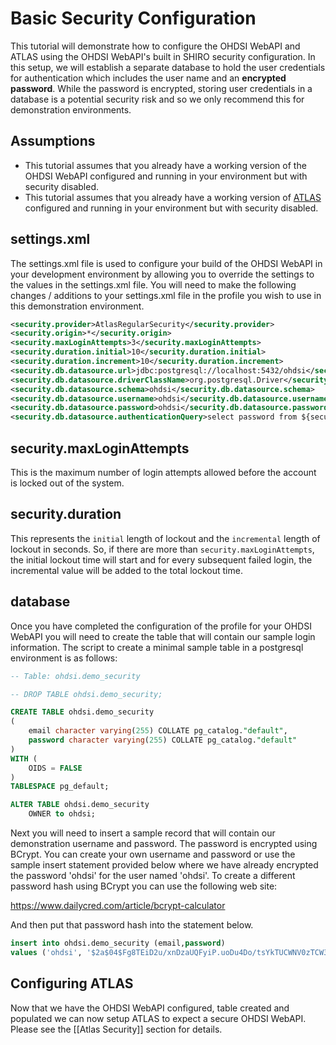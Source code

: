# Basic Security Configuration

This tutorial will demonstrate how to configure the OHDSI WebAPI and ATLAS using the OHDSI WebAPI's built in SHIRO security configuration. In this setup, we will establish a separate database to hold the user credentials for authentication which includes the user name and an **encrypted password**. While the password is encrypted, storing user credentials in a database is a potential security risk and so we only recommend this for demonstration environments. 

## Assumptions
- This tutorial assumes that you already have a working version of the OHDSI WebAPI configured and running in your environment but with security disabled.
- This tutorial assumes that you already have a working version of [ATLAS](https://github.com/OHDSI/Atlas) configured and running in your environment but with security disabled.

## settings.xml
The settings.xml file is used to configure your build of the OHDSI WebAPI in your development environment by allowing you to override the settings to the values in the settings.xml file.  You will need to make the following changes / additions to your settings.xml file in the profile you wish to use in this demonstration environment.

```xml
<security.provider>AtlasRegularSecurity</security.provider>
<security.origin>*</security.origin>
<security.maxLoginAttempts>3</security.maxLoginAttempts>
<security.duration.initial>10</security.duration.initial>
<security.duration.increment>10</security.duration.increment>
<security.db.datasource.url>jdbc:postgresql://localhost:5432/ohdsi</security.db.datasource.url>
<security.db.datasource.driverClassName>org.postgresql.Driver</security.db.datasource.driverClassName>
<security.db.datasource.schema>ohdsi</security.db.datasource.schema>
<security.db.datasource.username>ohdsi</security.db.datasource.username>
<security.db.datasource.password>ohdsi</security.db.datasource.password>
<security.db.datasource.authenticationQuery>select password from ${security.db.datasource.schema}.demo_security where email = ?</security.db.datasource.authenticationQuery>
```

## security.maxLoginAttempts

This is the maximum number of login attempts allowed before the account is locked out of the system.

## security.duration

This represents the `initial` length of lockout and the `incremental` length of lockout in seconds. So, if there are more than `security.maxLoginAttempts`, the initial lockout time will start and for every subsequent failed login, the incremental value will be added to the total lockout time.

## database 
Once you have completed the configuration of the profile for your OHDSI WebAPI you will need to create the table that will contain our sample login information.  The script to create a minimal sample table in a postgresql environment is as follows:

```sql
-- Table: ohdsi.demo_security

-- DROP TABLE ohdsi.demo_security;

CREATE TABLE ohdsi.demo_security
(
    email character varying(255) COLLATE pg_catalog."default",
    password character varying(255) COLLATE pg_catalog."default"
)
WITH (
    OIDS = FALSE
)
TABLESPACE pg_default;

ALTER TABLE ohdsi.demo_security
    OWNER to ohdsi;
```

Next you will need to insert a sample record that will contain our demonstration username and password.  The password is encrypted using BCrypt.  You can create your own username and password or use the sample insert statement provided below where we have already encrypted the password 'ohdsi' for the user named 'ohdsi'.  To create a different password hash using BCrypt you can use the following web site:

https://www.dailycred.com/article/bcrypt-calculator

And then put that password hash into the statement below.

```sql
insert into ohdsi.demo_security (email,password) 
values ('ohdsi', '$2a$04$Fg8TEiD2u/xnDzaUQFyiP.uoDu4Do/tsYkTUCWNV0zTCW3HgnbJjO')
```

## Configuring ATLAS

Now that we have the OHDSI WebAPI configured, table created and populated we can now setup ATLAS to expect a secure OHDSI WebAPI. Please see the [[Atlas Security]] section for details.
